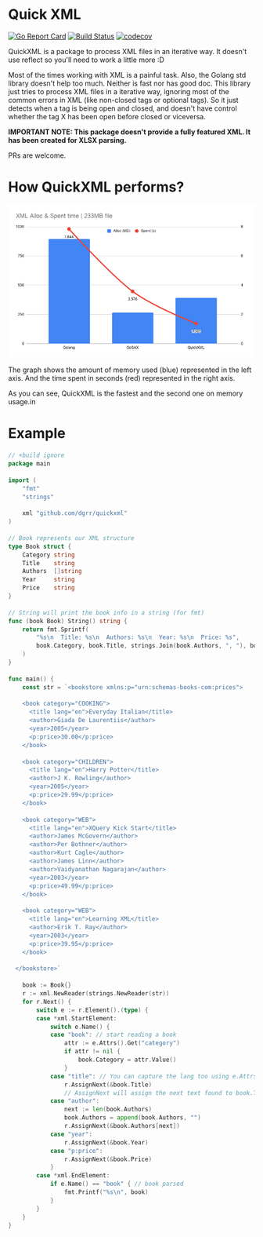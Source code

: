 # Quick XML

[![Go Report Card](https://goreportcard.com/badge/github.com/dgrr/xml)](https://goreportcard.com/report/github.com/dgrr/xml)
[![Build Status](https://travis-ci.com/dgrr/xml.svg?branch=master)](https://travis-ci.com/dgrr/xml)
[![codecov](https://codecov.io/gh/dgrr/xml/branch/master/graph/badge.svg)](https://codecov.io/gh/dgrr/xml)

QuickXML is a package to process XML files in an iterative way. It doesn't use reflect so you'll need to work a little more :D

Most of the times working with XML is a painful task. Also, the Golang std library doesn't help too much. Neither is fast nor has good doc. This library just tries to process XML files in a iterative way, ignoring most of the common errors in XML (like non-closed tags or optional tags). So it just detects when a tag is being open and closed, and doesn't have control whether the tag X has been open before closed or viceversa.

**IMPORTANT NOTE: This package doesn't provide a fully featured XML. It has been created for XLSX parsing.**

PRs are welcome.

# How QuickXML performs?


![alt_text](https://github.com/dgrr/quickxml/blob/master/_imgs/alloc_time.png)

The graph shows the amount of memory used (blue) represented in the left axis.
And the time spent in seconds (red) represented in the right axis.

As you can see, QuickXML is the fastest and the second one on memory usage.in

# Example


```go
// +build ignore
package main

import (
	"fmt"
	"strings"

	xml "github.com/dgrr/quickxml"
)

// Book represents our XML structure
type Book struct {
	Category string
	Title    string
	Authors  []string
	Year     string
	Price    string
}

// String will print the book info in a string (for fmt)
func (book Book) String() string {
	return fmt.Sprintf(
		"%s\n  Title: %s\n  Authors: %s\n  Year: %s\n  Price: %s",
		book.Category, book.Title, strings.Join(book.Authors, ", "), book.Year, book.Price,
	)
}

func main() {
	const str = `<bookstore xmlns:p="urn:schemas-books-com:prices">

	<book category="COOKING">
	  <title lang="en">Everyday Italian</title>
	  <author>Giada De Laurentiis</author>
	  <year>2005</year>
	  <p:price>30.00</p:price>
	</book>
  
	<book category="CHILDREN">
	  <title lang="en">Harry Potter</title>
	  <author>J K. Rowling</author>
	  <year>2005</year>
	  <p:price>29.99</p:price>
	</book>
  
	<book category="WEB">
	  <title lang="en">XQuery Kick Start</title>
	  <author>James McGovern</author>
	  <author>Per Bothner</author>
	  <author>Kurt Cagle</author>
	  <author>James Linn</author>
	  <author>Vaidyanathan Nagarajan</author>
	  <year>2003</year>
	  <p:price>49.99</p:price>
	</book>
  
	<book category="WEB">
	  <title lang="en">Learning XML</title>
	  <author>Erik T. Ray</author>
	  <year>2003</year>
	  <p:price>39.95</p:price>
	</book>
  
  </bookstore>`

	book := Book{}
	r := xml.NewReader(strings.NewReader(str))
	for r.Next() {
		switch e := r.Element().(type) {
		case *xml.StartElement:
			switch e.Name() {
			case "book": // start reading a book
				attr := e.Attrs().Get("category")
				if attr != nil {
					book.Category = attr.Value()
				}
			case "title": // You can capture the lang too using e.Attrs()
				r.AssignNext(&book.Title)
				// AssignNext will assign the next text found to book.Title
			case "author":
				next := len(book.Authors)
				book.Authors = append(book.Authors, "")
				r.AssignNext(&book.Authors[next])
			case "year":
				r.AssignNext(&book.Year)
			case "p:price":
				r.AssignNext(&book.Price)
			}
		case *xml.EndElement:
			if e.Name() == "book" { // book parsed
				fmt.Printf("%s\n", book)
			}
		}
	}
}
```
